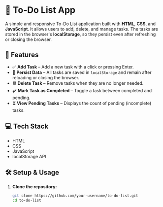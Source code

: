 # 📝 To-Do List App

A simple and responsive To-Do List application built with **HTML**, **CSS**, and **JavaScript**. It allows users to add, delete, and manage tasks. The tasks are stored in the browser's **localStorage**, so they persist even after refreshing or closing the browser.

## 🚀 Features

- ✅ **Add Task** – Add a new task with a click or pressing Enter.
- 📌 **Persist Data** – All tasks are saved in `localStorage` and remain after reloading or closing the browser.
- 🗑️ **Delete Task** – Remove tasks when they are no longer needed.
- ✔️ **Mark Task as Completed** – Toggle a task between completed and pending.
- ⏳ **View Pending Tasks** – Displays the count of pending (incomplete) tasks.


## 💻 Tech Stack

- HTML
- CSS
- JavaScript 
- localStorage API


## 🛠️ Setup & Usage

1. **Clone the repository:**
   ```bash
   git clone https://github.com/your-username/to-do-list.git
   cd to-do-list


